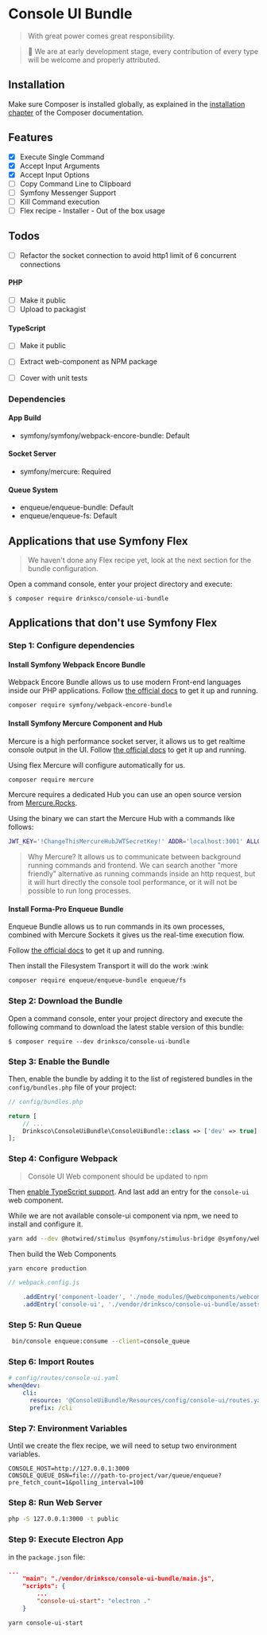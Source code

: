Console UI Bundle
============ 

> With great power comes great responsibility.

> 🚧 We are at early development stage, every contribution of every type will be welcome and properly attributed.


## Installation

Make sure Composer is installed globally, as explained in the
[installation chapter](https://getcomposer.org/doc/00-intro.md)
of the Composer documentation.

## Features

- [x] Execute Single Command
- [x] Accept Input Arguments
- [x] Accept Input Options
- [ ] Copy Command Line to Clipboard
- [ ] Symfony Messenger Support
- [ ] Kill Command execution
- [ ] Flex recipe - Installer - Out of the box usage

## Todos

- [ ] Refactor the socket connection to avoid http1 limit of 6 concurrent connections

#### PHP 

- [ ] Make it public
- [ ] Upload to packagist

#### TypeScript

- [ ] Make it public
- [ ] Extract web-component as NPM package
- [ ] Cover with unit tests



### Dependencies

#### App Build

* symfony/symfony/webpack-encore-bundle: Default

#### Socket Server

* symfony/mercure: Required

#### Queue System

* enqueue/enqueue-bundle: Default
* enqueue/enqueue-fs: Default

## Applications that use Symfony Flex

> We haven't done any Flex recipe yet, look at the next section for the bundle configuration.

Open a command console, enter your project directory and execute:

```console
$ composer require drinksco/console-ui-bundle
```

## Applications that don't use Symfony Flex

### Step 1: Configure dependencies

#### Install Symfony Webpack Encore Bundle

Webpack Encore Bundle allows us to use modern Front-end languages inside our PHP applications.
Follow [the official docs](https://symfony.com/doc/current/frontend/encore/installation.html) to get it up and running.

```bash
composer require symfony/webpack-encore-bundle
```

#### Install Symfony Mercure Component and Hub

Mercure is a high performance socket server, it allows us to get realtime console output in the UI. 
Follow [the official docs](https://symfony.com/doc/current/mercure.html) to get it up and running.

Using flex Mercure will configure automatically for us.

```bash
composer require mercure
```

Mercure requires a dedicated Hub you can use an open source version from [Mercure.Rocks](https://mercure.rocks/docs/hub/install).

Using the binary we can start the Mercure Hub with a commands like follows:

```bash
JWT_KEY='!ChangeThisMercureHubJWTSecretKey!' ADDR='localhost:3001' ALLOW_ANONYMOUS=1 CORS_ALLOWED_ORIGINS=* ./mercure
```

> Why Mercure? It allows us to communicate between background running commands and frontend. We can search another
"more friendly" alternative  as running commands inside an http request, but it will hurt directly the console tool
performance, or it will not be possible to run long processes.

#### Install Forma-Pro Enqueue Bundle

Enqueue Bundle allows us to run commands in its own processes, combined with Mercure Sockets it gives us the real-time 
execution flow.

Follow [the official docs](https://php-enqueue.github.io/bundle/quick_tour/) to get it up and running.

Then install the Filesystem Transport it will do the work :wink

```bash
composer require enqueue/enqueue-bundle enqueue/fs
```

### Step 2: Download the Bundle

Open a command console, enter your project directory and execute the
following command to download the latest stable version of this bundle:

```console
$ composer require --dev drinksco/console-ui-bundle
```

### Step 3: Enable the Bundle

Then, enable the bundle by adding it to the list of registered bundles
in the `config/bundles.php` file of your project:

```php
// config/bundles.php

return [
    // ...
    Drinksco\ConsoleUiBundle\ConsoleUiBundle::class => ['dev' => true],
];
```

### Step 4: Configure Webpack

> Console UI Web component should be updated to npm

Then [enable TypeScript support](https://symfony.com/doc/current/frontend/encore/typescript.html). And last add an
entry for the `console-ui` web component.

While we are not available console-ui component via npm, we need to install and configure it.

```bash
yarn add --dev @hotwired/stimulus @symfony/stimulus-bridge @symfony/webpack-encore core-js electron regenerator-runtime ts-loader typescript webpack-notifier @material/card @material/mwc-button @material/mwc-checkbox @material/mwc-circular-progress @material/mwc-dialog @material/mwc-formfield @material/mwc-icon @material/mwc-list @material/mwc-textfield @material/mwc-top-app-bar-fixed @webcomponents/webcomponentsjs lit material-components-web
```

Then build the Web Components
```bash
yarn encore production
```

```javascript
// webpack.config.js

    .addEntry('component-loader', './node_modules/@webcomponents/webcomponentsjs/webcomponents-loader.js')
    .addEntry('console-ui', './vendor/drinksco/console-ui-bundle/assets/app.js')
```

### Step 5: Run Queue

```bash
 bin/console enqueue:consume --client=console_queue
```

### Step 6: Import Routes

```yaml
# config/routes/console-ui.yaml
when@dev:
    cli:
      resource: '@ConsoleUiBundle/Resources/config/console-ui/routes.yaml'
      prefix: /cli

```

### Step 7: Environment Variables

Until we create the flex recipe, we will need to setup two environment variables.

```
CONSOLE_HOST=http://127.0.0.1:3000
CONSOLE_QUEUE_DSN=file:///path-to-project/var/queue/enqueue?pre_fetch_count=1&polling_interval=100
```

### Step 8: Run Web Server

```bash
php -S 127.0.0.1:3000 -t public
```

### Step 9: Execute Electron App

in the `package.json` file:

```json
...
    "main": "./vendor/drinksco/console-ui-bundle/main.js",
    "scripts": {
        ...
        "console-ui-start": "electron ."
    }
```

```bash
yarn console-ui-start
```
